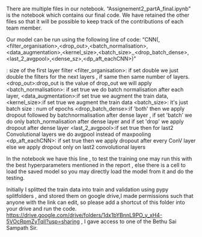 There are multiple files in our notebook. “Assignement2_partA_final.ipynb” is the notebook which contains our final code. We have retained the other files so that it will be possible to keep track of the contributions of each team member.

Our model can be run using the following line of code: “CNN(<filter>,<filter_organisation>,<drop_out>,<batch_normalisation>,<data_augmentation>,<kernel_size>,<batch_size>,<epochs>,<drop_batch_dense>,<last_2_avgpool>,<dense_sz>,<dp_aft_eachCNN>)”

<filter>: size of the first layer filter
<filter_organisation>: if set double we just double the filters for the next layers , if same then same number of layers.
<drop_out>:drop_out is the value of drop_out we will apply
<batch_normalisation>: if set true we do batch normalisation after each layer,
<data_augmentation>:if set true we augment the train data,
<kernel_size>:if set true we augment the train data
<batch_size>: it's just batch size
<epochs>: num of epochs
<drop_batch_dense>:if 'both' then we apply dropout followed by batchnormalisation after dense layer , if set 'batch' we do only batch_normalisation after dense layer and if set 'drop' we apply dropout after dense layer
<last_2_avgpool>:if set true then for last2 Convolutional layers we do avgpool instead of maxpooling
<dp_aft_eachCNN>: if set true then we apply dropout after every ConV layer else we apply dropout only on last2 convolutional layers
  
In the notebook we have this line , to test the training one may run this with the best hyperparameters mentioned in the report , else there is a cell to load the saved model so you may directly load the model from it and do the testing.

Initially I splitted the train data into train and validation using pypy splitfolders , and stored them on google drive,I made permissions such that anyone with the link can edit, so please add a shortcut of this folder into your drive and run the code. https://drive.google.com/drive/folders/1dx1bYBnnL9PO_y_xH4-5VOcRpmZyTqll?usp=sharing , I gave access to one of the Bethu Sai Sampath Sir.
 
 

